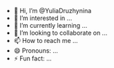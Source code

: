 - 👋 Hi, I’m @YuliaDruzhynina
- 👀 I’m interested in ...
- 🌱 I’m currently learning ...
- 💞️ I’m looking to collaborate on ...
- 📫 How to reach me ...
- 😄 Pronouns: ...
- ⚡ Fun fact: ...

<!---
YuliaDruzhynina/YuliaDruzhynina is a ✨ special ✨ repository because its `README.md` (this file) appears on your GitHub profile.
You can click the Preview link to take a look at your changes.
--->
